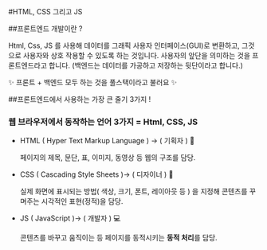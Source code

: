 #HTML, CSS 그리고 JS

##프론트엔드 개발이란 ?

Html, Css, JS 를 사용해 데이터를 그래픽 사용자 인터페이스(GUI)로 변환하고, 
그것으로 사용자와 상호 작용할 수 있도록 하는 것입니다.
사용자의 앞단을 의미하는 것을 프론트엔드라고 합니다.
(백엔드는 데이터를 가공하고 저장하는 뒷단이라고 합니다.)

✨ 프론트 + 백엔드 모두 하는 것을 풀스택이라고 불러요 ✨


##프론트엔드에서 사용하는 가장 큰 줄기 3가지 ! 
### 웹 브라우저에서 동작하는 언어 3가지 = Html, CSS, JS

-  HTML ( Hyper  Text Markup Language ) →  ( 기획자 ) 📝

    페이지의 제목, 문단, 표, 이미지, 동영상 등 웹의 구조를 담당.

-   CSS ( Cascading Style Sheets )→ ( 디자이너 ) 🎨

    실제 화면에 표시되는 방법( 색상, 크기, 폰트, 레이아웃 등 ) 을 지정해 콘텐츠를 꾸며주는 시각적인 표현(정적)을 담당.

-  JS ( JavaScript )→ ( 개발자 ) 💻

    콘텐츠를 바꾸고 움직이는 등 페이지를 동적시키는 **동적 처리**를 담당.